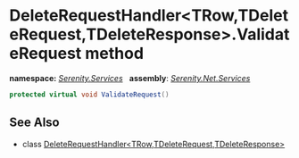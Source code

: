 # DeleteRequestHandler&lt;TRow,TDeleteRequest,TDeleteResponse&gt;.ValidateRequest method
**namespace:** *[Serenity.Services](../../README.md#serenity.services-namespace)*   **assembly**: *[Serenity.Net.Services](../../README.md)*

```csharp
protected virtual void ValidateRequest()
```

## See Also

* class [DeleteRequestHandler&lt;TRow,TDeleteRequest,TDeleteResponse&gt;](../DeleteRequestHandler-3.md)